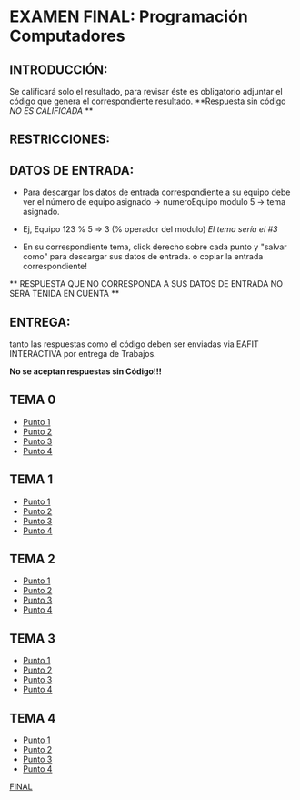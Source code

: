 # EXAMEN FINAL: Programación Computadores


## INTRODUCCIÓN:

Se calificará solo el resultado, para revisar éste es obligatorio adjuntar el código que genera el correspondiente resultado. **Respuesta sin código *NO ES CALIFICADA* **

## RESTRICCIONES:


## DATOS DE ENTRADA:

+ Para descargar los datos de entrada correspondiente a su equipo debe ver el
número de equipo asignado -> numeroEquipo modulo 5 -> tema asignado.

+ Ej, Equipo 123 % 5 => 3   (% operador del modulo)
*El tema sería el #3*

+ En su correspondiente tema, click derecho sobre cada punto y "salvar como" para descargar sus datos de entrada.
o copiar la entrada correspondiente!

** RESPUESTA QUE NO CORRESPONDA A SUS DATOS DE ENTRADA NO SERÁ TENIDA EN CUENTA **


## ENTREGA:

tanto las respuestas como el código deben ser enviadas via EAFIT INTERACTIVA
por entrega de Trabajos.

__**No se aceptan respuestas sin Código!!!**__

## TEMA 0
* [Punto 1](2FIN/A/punto1.m)
* [Punto 2](FINAL/A/punto2.md)
* [Punto 3](FINAL/A/punto3.md)
* [Punto 4](FINAL/A/punto4.md)

## TEMA 1
* [Punto 1](https://raw.githubusercontent.com/ProgCompEAFIT/ProgCompEAFIT.github.io/master/FINAL/B/punto1.m)
* [Punto 2](FINAL/B/punto2.md)
* [Punto 3](FINAL/B/punto3.md)
* [Punto 4](FINAL/B/punto4.md)

## TEMA 2
* [Punto 1](https://raw.githubusercontent.com/ProgCompEAFIT/ProgCompEAFIT.github.io/master/FINAL/C/punto1.m)
* [Punto 2](FINAL/C/punto2.md)
* [Punto 3](FINAL/C/punto3.md)
* [Punto 4](FINAL/C/punto4.md)

## TEMA 3
* [Punto 1](https://raw.githubusercontent.com/ProgCompEAFIT/ProgCompEAFIT.github.io/master/FINAL/D/punto1.m)
* [Punto 2](FINAL/D/punto2.md)
* [Punto 3](FINAL/D/punto3.md)
* [Punto 4](FINAL/D/punto4.md)

## TEMA 4
* [Punto 1](https://raw.githubusercontent.com/ProgCompEAFIT/ProgCompEAFIT.github.io/master/FINAL/E/punto1.m)
* [Punto 2](FINAL/E/punto2.md)
* [Punto 3](FINAL/E/punto3.md)
* [Punto 4](FINAL/E/punto4.md)

[FINAL](https://github.com/ProgCompEAFIT/ProgCompEAFIT.github.io/raw/master/FINAL/EXAMENFINAL1.pdf)
